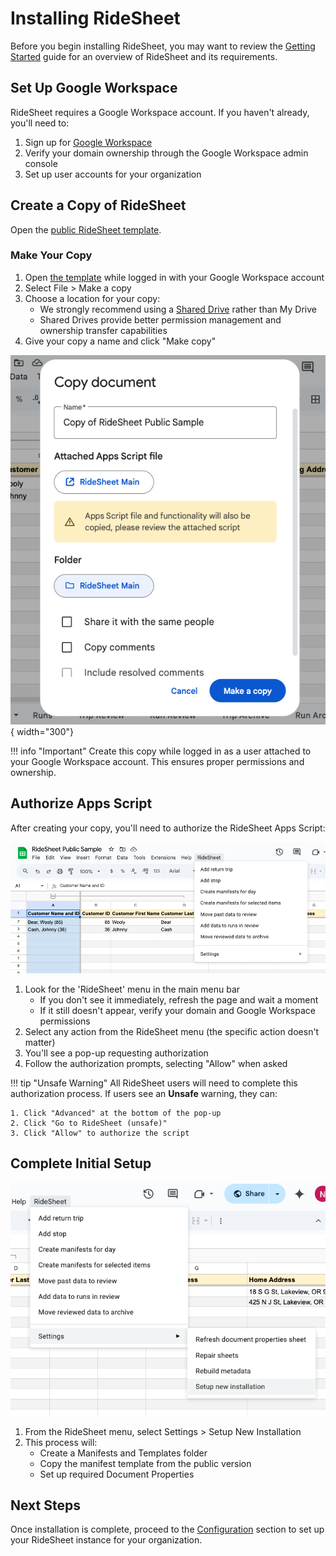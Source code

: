 # Installing RideSheet

Before you begin installing RideSheet, you may want to review the [Getting Started](../getting-started.md) guide for an overview of RideSheet and its requirements.

## Set Up Google Workspace

RideSheet requires a Google Workspace account. If you haven't already, you'll need to:

1. Sign up for [Google Workspace](https://www.google.com/nonprofits/offerings/workspace/#)
2. Verify your domain ownership through the Google Workspace admin console
3. Set up user accounts for your organization

## Create a Copy of RideSheet

Open the [public RideSheet template](https://docs.google.com/spreadsheets/d/1U_rmR08qW63hEK_5IWblzVXK4ZqQElaD1ymAQNGpNiU/edit?gid=1631993398#gid=1631993398).

### Make Your Copy

1. Open [the template](https://docs.google.com/spreadsheets/d/1U_rmR08qW63hEK_5IWblzVXK4ZqQElaD1ymAQNGpNiU/edit?gid=1631993398#gid=1631993398) while logged in with your Google Workspace account
2. Select File > Make a copy
3. Choose a location for your copy:
    - We strongly recommend using a [Shared Drive](https://support.google.com/a/users/answer/9310351?sjid=2044455304611340116-NC) rather than My Drive
    - Shared Drives provide better permission management and ownership transfer capabilities
4. Give your copy a name and click "Make copy"

![Screenshot showing how to make a copy of RideSheet](../images/copy-sheet.png){ width="300"}

!!! info "Important"
    Create this copy while logged in as a user attached to your Google Workspace account. This ensures proper permissions and ownership.

## Authorize Apps Script

After creating your copy, you'll need to authorize the RideSheet Apps Script:

![Screenshot showing the RideSheet menu](../images/ridesheet-menu.png)

1. Look for the 'RideSheet' menu in the main menu bar
    - If you don't see it immediately, refresh the page and wait a moment
    - If it still doesn't appear, verify your domain and Google Workspace permissions
2. Select any action from the RideSheet menu (the specific action doesn't matter)
3. You'll see a pop-up requesting authorization
4. Follow the authorization prompts, selecting "Allow" when asked

!!! tip "Unsafe Warning"
    All RideSheet users will need to complete this authorization process. If users see an **Unsafe** warning, they can:

    1. Click "Advanced" at the bottom of the pop-up
    2. Click "Go to RideSheet (unsafe)"
    3. Click "Allow" to authorize the script

## Complete Initial Setup

![Screenshot showing the Setup New Installation option](../images/ridesheet-menu-setup.png)

1. From the RideSheet menu, select Settings > Setup New Installation
2. This process will:
    - Create a Manifests and Templates folder
    - Copy the manifest template from the public version
    - Set up required Document Properties

## Next Steps

Once installation is complete, proceed to the [Configuration](configuration.md) section to set up your RideSheet instance for your organization.

